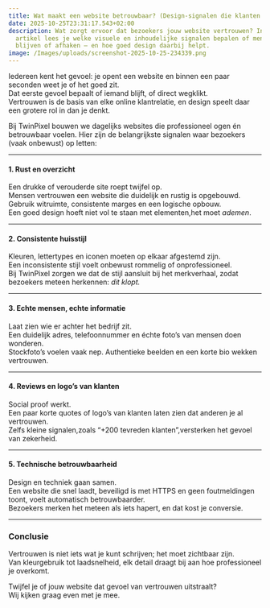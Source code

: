 ```yaml
---
title: Wat maakt een website betrouwbaar? (Design-signalen die klanten overtuigen)
date: 2025-10-25T23:31:17.543+02:00
description: Wat zorgt ervoor dat bezoekers jouw website vertrouwen? In dit
  artikel lees je welke visuele en inhoudelijke signalen bepalen of mensen
  blijven of afhaken — en hoe goed design daarbij helpt.
image: /Images/uploads/screenshot-2025-10-25-234339.png
---
```

<!--StartFragment-->

Iedereen kent het gevoel: je opent een website en binnen een paar seconden weet je of het goed zit.\
Dat eerste gevoel bepaalt of iemand blijft, of direct wegklikt.\
Vertrouwen is de basis van elke online klantrelatie, en design speelt daar een grotere rol in dan je denkt.

Bij TwinPixel bouwen we dagelijks websites die professioneel ogen én betrouwbaar voelen. Hier zijn de belangrijkste signalen waar bezoekers (vaak onbewust) op letten:

- - -

#### **1. Rust en overzicht**

Een drukke of verouderde site roept twijfel op.\
Mensen vertrouwen een website die duidelijk en rustig is opgebouwd.\
Gebruik witruimte, consistente marges en een logische opbouw.\
Een goed design hoeft niet vol te staan met elementen,het moet  *ademen*.

- - -

#### **2. Consistente huisstijl**

Kleuren, lettertypes en iconen moeten op elkaar afgestemd zijn.\
Een inconsistente stijl voelt onbewust rommelig of onprofessioneel.\
Bij TwinPixel zorgen we dat de stijl aansluit bij het merkverhaal, zodat bezoekers meteen herkennen: *dit klopt.*

- - -

#### **3. Echte mensen, echte informatie**

Laat zien wie er achter het bedrijf zit.\
Een duidelijk adres, telefoonnummer en échte foto’s van mensen doen wonderen.\
Stockfoto’s voelen vaak nep. Authentieke beelden en een korte bio wekken vertrouwen.

- - -

#### **4. Reviews en logo’s van klanten**

Social proof werkt.\
Een paar korte quotes of logo’s van klanten laten zien dat anderen je al vertrouwen.\
Zelfs kleine signalen,zoals “+200 tevreden klanten”,versterken het gevoel van zekerheid.  

- - -

#### **5. Technische betrouwbaarheid**

Design en techniek gaan samen.\
Een website die snel laadt, beveiligd is met HTTPS en geen foutmeldingen toont, voelt automatisch betrouwbaarder.\
Bezoekers merken het meteen als iets hapert, en dat kost je conversie.

- - -

### **Conclusie**

Vertrouwen is niet iets wat je kunt schrijven; het moet zichtbaar zijn.\
Van kleurgebruik tot laadsnelheid, elk detail draagt bij aan hoe professioneel je overkomt.

Twijfel je of jouw website dat gevoel van vertrouwen uitstraalt?\
Wij kijken graag even met je mee.

<!--EndFragment-->